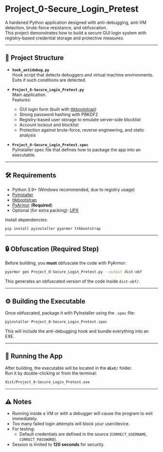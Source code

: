 # Project_0-Secure_Login_Pretest

A hardened Python application designed with anti-debugging, anti-VM detection, brute-force resistance, and obfuscation.  
This project demonstrates how to build a secure GUI login system with registry-based credential storage and protective measures.

---

## 📂 Project Structure

- **`hook_antidebug.py`**  
  Hook script that detects debuggers and virtual machine environments. Exits if such conditions are detected.

- **`Project_0-Secure_Login_Pretest.py`**  
  Main application.  
  Features:
  - GUI login form (built with [ttkbootstrap](https://github.com/israel-dryer/ttkbootstrap))  
  - Strong password hashing with PBKDF2  
  - Registry-based user storage to emulate server-side blocklist 
  - Account lockout and blocklist  
  - Protection against brute-force, reverse engineering, and static analysis

- **`Project_0-Secure_Login_Pretest.spec`**  
  PyInstaller spec file that defines how to package the app into an executable.

---

## 🛠️ Requirements

- Python 3.9+ (Windows recommended, due to registry usage)
- [PyInstaller](https://pyinstaller.org/)  
- [ttkbootstrap](https://pypi.org/project/ttkbootstrap/)  
- [PyArmor](https://github.com/dashingsoft/pyarmor) (**Required**)  
- Optional (for extra packing): [UPX](https://upx.github.io/)

Install dependencies:

```bash
pip install pyinstaller pyarmor ttkbootstrap
```

---

## 🔒 Obfuscation (Required Step)

Before building, you **must** obfuscate the code with PyArmor:

```bash
pyarmor gen Project_0-Secure_Login_Pretest.py --output dist-obf
```

This generates an obfuscated version of the code inside `dist-obf/`.

---

## ⚙️ Building the Executable

Once obfuscated, package it with PyInstaller using the `.spec` file:

```bash
pyinstaller Project_0-Secure_Login_Pretest.spec
```

This will include the anti-debugging hook and bundle everything into an EXE.

---

## 🚀 Running the App

After building, the executable will be located in the **`dist/`** folder.  
Run it by double-clicking or from the terminal:

```bash
dist/Project_0-Secure_Login_Pretest.exe
```

---

## ⚠️ Notes

- Running inside a VM or with a debugger will cause the program to exit immediately.  
- Too many failed login attempts will block your user/device.  
- For testing:  
  - Default credentials are defined in the source (`CORRECT_USERNAME`, `CORRECT_PASSWORD`).  
- Session is limited to **120 seconds** for security.  
